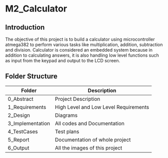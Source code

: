 # M2_Calculator

## Introduction


The objective of this project is to build a calculator using microcontroller atmega382 to perform various tasks like multiplication, addition, subtraction and division. Calculator is considered an embedded system because in addition to calculating answers, it is also handling low level functions such as input from the keypad and output to the LCD screen.

## Folder Structure

| Folder |	Description |
| -------- | ---------- |
0_Abstract |Project Description |
1_Requirements |	High Level and Low Level Requirements|
2_Design	 | Diagrams |
3_Implementation|	All codes and Documentation |
4_TestCases | Test plans |
5_Report |	Documentation of whole project
6_Output |	All the images of this project |
